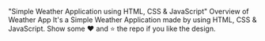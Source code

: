 "Simple Weather Application using HTML, CSS & JavaScript"
Overview of Weather App
It's a Simple Weather Application made by using HTML, CSS & JavaScript.
Show some ❤️ and ⭐ the repo if you like the design.
